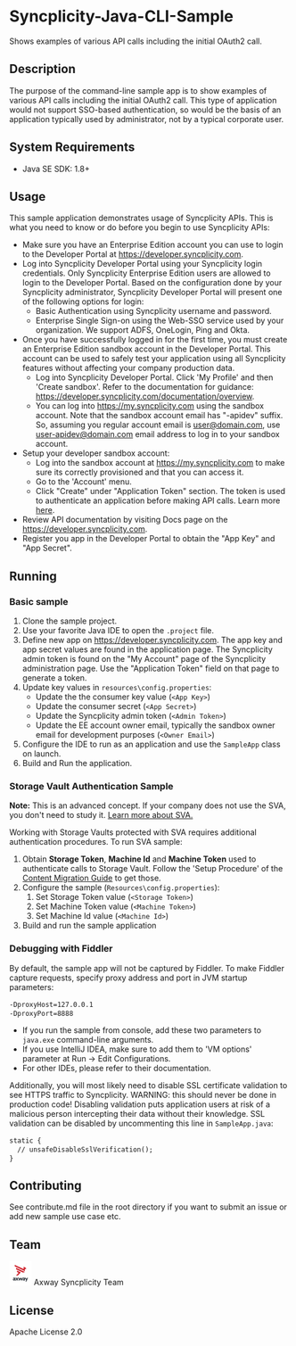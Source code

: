 # Syncplicity-Java-CLI-Sample

Shows examples of various API calls including the initial OAuth2 call.

## Description

The purpose of the command-line sample app is to show examples of various API calls including the initial OAuth2 call.
This type of application would not support SSO-based authentication,
so would be the basis of an application typically used by administrator, not by a typical corporate user.

## System Requirements

* Java SE SDK: 1.8+

## Usage

This sample application demonstrates usage of Syncplicity APIs. This is what you need to know or do before you begin to use Syncplicity APIs:

* Make sure you have an Enterprise Edition account you can use to login to the Developer Portal at <https://developer.syncplicity.com>.
* Log into Syncplicity Developer Portal using your Syncplicity login credentials.
  Only Syncplicity Enterprise Edition users are allowed to login to the Developer Portal.
  Based on the configuration done by your Syncplicity administrator,
  Syncplicity Developer Portal will present one of the following options for login:
  * Basic Authentication using Syncplicity username and password.
  * Enterprise Single Sign-on using the Web-SSO service used by your organization. We support ADFS, OneLogin, Ping and Okta.
* Once you have successfully logged in for the first time,
  you must create an Enterprise Edition sandbox account in the Developer Portal.
  This account can be used to safely test your application using all Syncplicity features
  without affecting your company production data.
  * Log into Syncplicity Developer Portal. Click 'My Profile' and then 'Create sandbox'.
    Refer to the documentation for guidance: <https://developer.syncplicity.com/documentation/overview>.
  * You can log into <https://my.syncplicity.com> using the sandbox account.
    Note that the sandbox account email has "-apidev" suffix.
    So, assuming you regular account email is user@domain.com,
    use user-apidev@domain.com email address to log in to your sandbox account.
* Setup your developer sandbox account:
  * Log into the sandbox account at <https://my.syncplicity.com> to make sure its correctly provisioned and that you can access it.
  * Go to the 'Account' menu.
  * Click "Create" under "Application Token" section.
    The token is used to authenticate an application before making API calls.
    Learn more [here](https://syncplicity.zendesk.com/hc/en-us/articles/115002028926-Getting-Started-with-Syncplicity-APIs).
* Review API documentation by visiting Docs page on the <https://developer.syncplicity.com>.
* Register you app in the Developer Portal to obtain the "App Key" and "App Secret".
  
## Running

### Basic sample

1. Clone the sample project.
2. Use your favorite Java IDE to open the `.project` file.
3. Define new app on <https://developer.syncplicity.com>. The app key and app secret values are found in the application page.
  The Syncplicity admin token is found on the "My Account" page of the Syncplicity administration page.
  Use the "Application Token" field on that page to generate a token.
4. Update key values in `resources\config.properties`:
    * Update the the consumer key value (`<App Key>`)
    * Update the consumer secret (`<App Secret>`)
    * Update the Syncplicity admin token (`<Admin Token>`)
    * Update the EE account owner email, typically the sandbox owner email for development purposes (`<Owner Email>`)
5. Configure the IDE to run as an application and use the `SampleApp` class on launch.
6. Build and Run the application.

### Storage Vault Authentication Sample

__Note:__ This is an advanced concept.
If your company does not use the SVA, you don't need to study it.
[Learn more about SVA.](https://syncplicity.zendesk.com/hc/en-us/articles/202659170-About-Syncplicity-StorageVaults-with-authentication-)

Working with Storage Vaults protected with SVA requires additional authentication procedures.
To run SVA sample:

1. Obtain **Storage Token**, **Machine Id** and **Machine Token**
    used to authenticate calls to Storage Vault.
    Follow the 'Setup Procedure' of the [Content Migration Guide](https://developer.syncplicity.com/content-migration-guide) to get those.
2. Configure the sample (`Resources\config.properties`):
    1. Set Storage Token value (`<Storage Token>`)
    2. Set Machine Token value (`<Machine Token>`)
    3. Set Machine Id value (`<Machine Id>`)
3. Build and run the sample application

### Debugging with Fiddler

By default, the sample app will not be captured by Fiddler.
To make Fiddler capture requests, specify proxy address and port in JVM startup parameters:

    -DproxyHost=127.0.0.1
    -DproxyPort=8888

* If you run the sample from console, add these two parameters to `java.exe` command-line arguments.
* If you use IntelliJ IDEA, make sure to add them to 'VM options' parameter at Run -> Edit Configurations.
* For other IDEs, please refer to their documentation.

Additionally, you will most likely need to disable SSL certificate validation to see HTTPS traffic to Syncplicity.
WARNING: this should never be done in production code! Disabling validation puts application users at risk of
a malicious person intercepting their data without their knowledge.
SSL validation can be disabled by uncommenting this line in `SampleApp.java`:

    static {
      // unsafeDisableSslVerification();
    }

## Contributing

See contribute.md file in the root directory if you want to submit an issue or add new sample use case etc.

## Team

![alt text][Axwaylogo] Axway Syncplicity Team

[Axwaylogo]: https://github.com/Axway-syncplicity/Assets/raw/master/AxwayLogoSmall.png "Axway logo"

## License

Apache License 2.0
